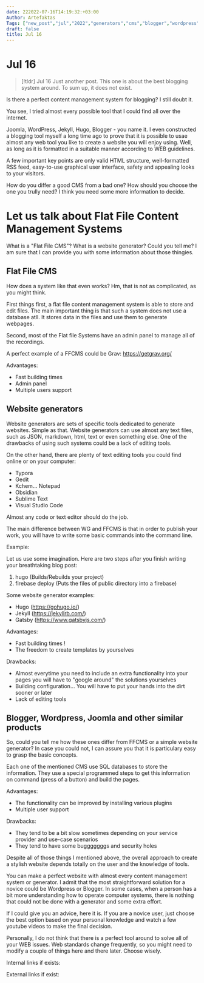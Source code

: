 ```yaml
---
date: 222022-07-16T14:19:32:+03:00
Author: Artefaktas
Tags: ["new_post","jul","2022","generators","cms","blogger","wordpress","tool","management"]
draft: false
title: Jul 16
---
```


# Jul 16


> [!tldr] Jul 16
> Just another post. This one is about the best blogging system around. To sum up, it does not exist.

Is there a perfect content management system for blogging? I still doubt it.

  

You see, I tried almost every possible tool that I could find all over the internet.

  

Joomla, WordPress, Jekyll, Hugo, Blogger - you name it. I even constructed a blogging tool myself a long time ago to prove that it is possible to usae almost any web tool you like to create a website you will enjoy using. Well, as long as it is formatted in a suitable manner according to WEB guidelines.

  

A few important key points are only valid HTML structure, well-formatted RSS feed, easy-to-use graphical user interface, safety and appealing looks to your visitors.

  

How do you differ a good CMS from a bad one? How should you choose the one you trully need? I think you need some more information to decide. 

  

# Let us talk about Flat File Content Management Systems

  

What is a "Flat File CMS"? What is a website generator? Could you tell me? I am sure that I can provide you with some information about those thingies.

  

## Flat File CMS

  

How does a system like that even works? Hm, that is not as complicated, as you might think. 

  

First things first, a flat file content management system is able to store and edit files. The main important thing is that such a system does not use a database atll. It stores data in the files and use them to generate webpages. 

  

Second, most of the Flat file Systems have an admin panel to manage all of the recordings. 

  

A perfect example of a FFCMS could be Grav: https://getgrav.org/

  

Advantages:

  

-   Fast building times
-   Admin panel
-   Multiple users support

  

## Website generators

  

Website generators are sets of specific tools dedicated to generate websites. Simple as that. Website generators can use almost any text files, such as JSON, markdown, html, text or even something else. One of the drawbacks of using such systems could be a lack of editing tools. 

  

On the other hand, there are plenty of text editing tools you could find online or on your computer:

  

-   Typora
-   Gedit
-   Kchem... Notepad
-   Obsidian 
-   Sublime Text
-   Visual Studio Code

  

Almost any code or text editor should do the job.

  

The main difference between WG and FFCMS is that in order to publish your work, you will have to write some basic commands into the command line.

  

Example:

  

Let us use some imagination. Here are two steps after you finish writing your breathtaking blog post:

  

1.  hugo (Builds/Rebuilds your project)
2.  firebase deploy (Puts the files of public directory into a firebase)

  

Some website generator examples:

  

-   Hugo (https://gohugo.io/)
-   Jekyll (https://jekyllrb.com/)
-   Gatsby (https://www.gatsbyjs.com/)

  

Advantages:

  

-   Fast building times !
-   The freedom to create templates by yourselves

  

Drawbacks:

  

-   Almost everytime you need to include an extra functionality into your pages you will have to "google around" the solutions yourselves
-   Building configuration... You will have to put your hands into the dirt sooner or later
-   Lack of editing tools

  

  

## Blogger, Wordpress, Joomla and other similar products

  

So, could you tell me how these ones differ from FFCMS or a simple website generator? In case you could not, I can assure you that it is particulary easy to grasp the basic concepts.

  

Each one of the mentioned CMS use SQL databases to store the information. They use a special programmed steps to get this information on command (press of a button) and build the pages.

  

Advantages:

  

-   The functionality can be improved by installing various plugins
-   Multiple user support

  

Drawbacks:

  

-   They tend to be a bit slow sometimes depending on your service provider and use-case scenarios
-   They tend to have some bugggggggs and security holes

  

Despite all of those things I mentioned above, the overall approach to create a stylish website depends totally on the user and the knowledge of tools.

  

You can make a perfect website with almost every content management system or generator. I admit that the most straightforward solution for a novice could be Wordpress or Blogger. In some cases, when a person has a bit more understanding how to operate computer systems, there is nothing that could not be done with a generator and some extra effort.

  

If I could give you an advice, here it is. If you are a novice user, just choose the best option based on your personal knowledge and watch a few youtube videos to make the final decision.

  

Personally, I do not think that there is a perfect tool around to solve all of your WEB issues. Web standards change frequently, so you might need to modify a couple of things here and there later. Choose wisely.


Internal links if exists:

External links if exist:
